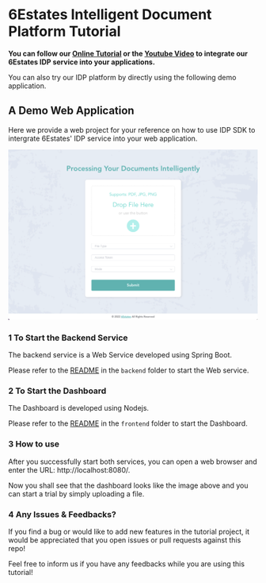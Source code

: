 6Estates Intelligent Document Platform Tutorial
===========

__You can follow our [Online Tutorial](https://github.com/6estates/idp-tutorial/wiki/A-Tutorial-on-Integrating-6Estates-IDP-Service) or the [Youtube Video](https://www.youtube.com/watch?v=Ov1LX4sGQPw) to integrate our 6Estates IDP service into your applications.__


You can also try our IDP platform by directly using the following demo application.

##  A Demo Web Application 

Here we provide a web project for your reference on how to use IDP SDK to intergrate 6Estates' IDP service into your web application.

![screenshot](./imgs/screenshot.png)

### 1 To Start the Backend Service 

The backend service is a Web Service developed using Spring Boot. 

Please refer to the [README](./backend/README.md) in the `backend` folder to start the Web service. 

### 2 To Start the Dashboard

The Dashboard is developed using Nodejs.

Please refer to the [README](./frontend/README.md) in the `frontend` folder to start the Dashboard. 

### 3 How to use 

After you successfully start both services, you can open a web browser and enter the URL: http://localhost:8080/. 

Now you shall see that the dashboard looks like the image above and you can start a trial by simply uploading a file.  

### 4 Any Issues & Feedbacks?

If you find a bug or would like to add new features in the tutorial project, it would be appreciated that you open issues or pull requests against this repo!

Feel free to inform us if you have any feedbacks while you are using this tutorial!  
